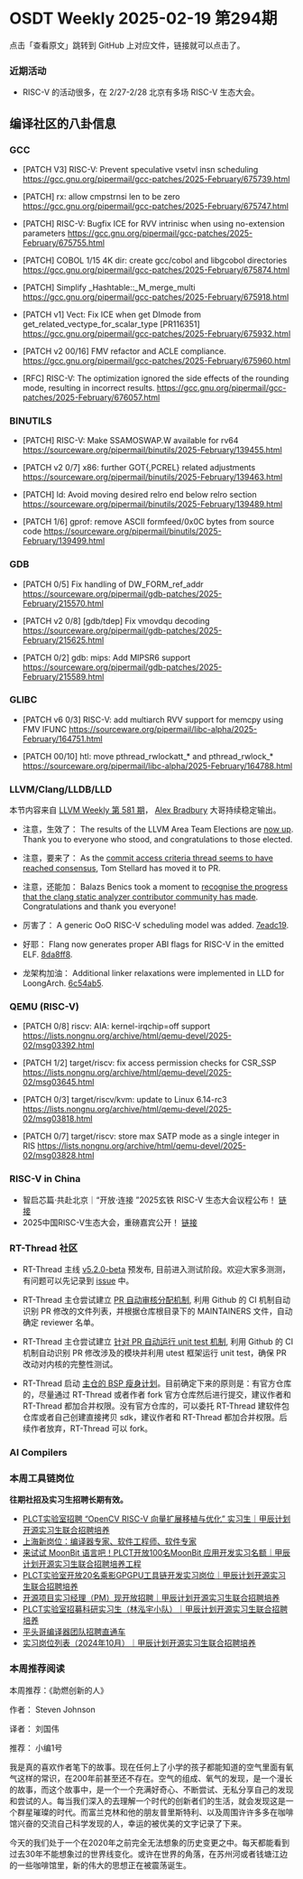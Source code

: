 # OSDT Weekly 2025-02-19 第294期

点击「查看原文」跳转到 GitHub 上对应文件，链接就可以点击了。

### 近期活动

- RISC-V 的活动很多，在 2/27-2/28 北京有多场 RISC-V 生态大会。

## 编译社区的八卦信息

### GCC

- [PATCH V3] RISC-V: Prevent speculative vsetvl insn scheduling
    https://gcc.gnu.org/pipermail/gcc-patches/2025-February/675739.html

- [PATCH] rx: allow cmpstrnsi len to be zero
    https://gcc.gnu.org/pipermail/gcc-patches/2025-February/675747.html

- [PATCH] RISC-V: Bugfix ICE for RVV intrinisc when using no-extension parameters
    https://gcc.gnu.org/pipermail/gcc-patches/2025-February/675755.html

- [PATCH] COBOL 1/15 4K dir: create gcc/cobol and libgcobol directories
    https://gcc.gnu.org/pipermail/gcc-patches/2025-February/675874.html

- [PATCH] Simplify _Hashtable::_M_merge_multi
    https://gcc.gnu.org/pipermail/gcc-patches/2025-February/675918.html

- [PATCH v1] Vect: Fix ICE when get DImode from get_related_vectype_for_scalar_type [PR116351]
    https://gcc.gnu.org/pipermail/gcc-patches/2025-February/675932.html

- [PATCH v2 00/16] FMV refactor and ACLE compliance.
    https://gcc.gnu.org/pipermail/gcc-patches/2025-February/675960.html

- [RFC] RISC-V: The optimization ignored the side effects of the rounding mode, resulting in incorrect results.
    https://gcc.gnu.org/pipermail/gcc-patches/2025-February/676057.html

### BINUTILS

- [PATCH] RISC-V: Make SSAMOSWAP.W available for rv64
    https://sourceware.org/pipermail/binutils/2025-February/139455.html

- [PATCH v2 0/7] x86: further GOT{,PCREL} related adjustments
    https://sourceware.org/pipermail/binutils/2025-February/139463.html

- [PATCH] ld: Avoid moving desired relro end below relro section
    https://sourceware.org/pipermail/binutils/2025-February/139489.html

- [PATCH 1/6] gprof: remove ASCII formfeed/0x0C bytes from source code
    https://sourceware.org/pipermail/binutils/2025-February/139499.html

### GDB

- [PATCH 0/5] Fix handling of DW_FORM_ref_addr
    https://sourceware.org/pipermail/gdb-patches/2025-February/215570.html

- [PATCH v2 0/8] [gdb/tdep] Fix vmovdqu decoding
    https://sourceware.org/pipermail/gdb-patches/2025-February/215625.html

- [PATCH 0/2] gdb: mips: Add MIPSR6 support
    https://sourceware.org/pipermail/gdb-patches/2025-February/215589.html

### GLIBC

- [PATCH v6 0/3] RISC-V: add multiarch RVV support for memcpy using FMV IFUNC
    https://sourceware.org/pipermail/libc-alpha/2025-February/164751.html

- [PATCH 00/10] htl: move pthread_rwlockatt_* and pthread_rwlock_*
    https://sourceware.org/pipermail/libc-alpha/2025-February/164788.html

### LLVM/Clang/LLDB/LLD

本节内容来自 [LLVM Weekly 第 581 期](http://llvmweekly.org/issue/581)，
[Alex Bradbury](https://www.linkedin.com/in/alex-bradbury/) 大哥持续稳定输出。

* 注意，生效了： The results of the LLVM Area Team Elections are [now
  up](https://discourse.llvm.org/t/llvm-area-team-election-results/84601).
  Thank you to everyone who stood, and congratulations to those elected.

* 注意，要来了： As the [commit access criteria thread seems to have reached
  consensus](https://discourse.llvm.org/t/rfc-commit-access-criteria/84073/86),
  Tom Stellard has moved it to PR.

* 注意，还能加： Balazs Benics took a moment to [recognise the progress that the clang static
  analyzer contributor community has
  made](https://discourse.llvm.org/t/off-topic-kudos/84617). Congratulations
  and thank you everyone!

* 厉害了： A generic OoO RISC-V scheduling model was added.
  [7eadc19](https://github.com/llvm/llvm-project/commit/7eadc1960d19).

* 好耶： Flang now generates proper ABI flags for RISC-V in the emitted ELF.
  [8da8ff8](https://github.com/llvm/llvm-project/commit/8da8ff8768bc).

* 龙架构加油： Additional linker relaxations were implemented in LLD for LoongArch.
  [6c54ab5](https://github.com/llvm/llvm-project/commit/6c54ab548fa6).

### QEMU (RISC-V)

- [PATCH 0/8] riscv: AIA: kernel-irqchip=off support
    https://lists.nongnu.org/archive/html/qemu-devel/2025-02/msg03392.html

- [PATCH 1/2] target/riscv: fix access permission checks for CSR_SSP
    https://lists.nongnu.org/archive/html/qemu-devel/2025-02/msg03645.html

- [PATCH 0/3] target/riscv/kvm: update to Linux 6.14-rc3
    https://lists.nongnu.org/archive/html/qemu-devel/2025-02/msg03818.html

- [PATCH 0/7] target/riscv: store max SATP mode as a single integer in RIS
    https://lists.nongnu.org/archive/html/qemu-devel/2025-02/msg03828.html

### RISC-V in China

- 智启芯篇·共赴北京｜“开放·连接 ”2025玄铁 RISC-V 生态大会议程公布！ [链接](https://mp.weixin.qq.com/s/yNDWnIJf5ludtuP_LTDEzA)
- 2025中国RISC-V生态大会，重磅嘉宾公开！ [链接](https://mp.weixin.qq.com/s/vkHu2BWFFghCj-bQjj0Qow)

### RT-Thread 社区

- RT-Thread 主线 [v5.2.0-beta][rtt-1] 预发布, 目前进入测试阶段。欢迎大家多测测，有问题可以先记录到 [issue][rtt-2] 中。

- RT-Thread 主仓尝试建立 [PR 自动审核分配机制][rtt-9913], 利用 Github 的 CI 机制自动识别 PR 修改的文件列表，并根据仓库根目录下的 MAINTAINERS 文件，自动确定 reviewer 名单。

- RT-Thread 主仓尝试建立 [针对 PR 自动运行 unit test 机制][rtt-9933], 利用 Github 的 CI 机制自动识别 PR 修改涉及的模块并利用 utest 框架运行 unit test，确保 PR 改动对内核的完整性测试。

- RT-Thread 启动 [主仓的 BSP 瘦身计划][rtt-9960]。目前确定下来的原则是：有官方仓库的，尽量通过 RT-Thread 或者作者 fork 官方仓库然后进行提交，建议作者和 RT-Thread 都加合并权限。没有官方仓库的，可以委托 RT-Thread 建软件包仓库或者自己创建直接拷贝 sdk，建议作者和 RT-Thread 都加合并权限。后续作者放弃，RT-Thread 可以 fork。

[rtt-1]:https://github.com/RT-Thread/rt-thread/tree/v5.2.0-beta
[rtt-2]:https://docs.qq.com/sheet/DVGFtUHdqbGNmeEFI?tab=BB08J2&nlc=1
[rtt-9913]:https://github.com/RT-Thread/rt-thread/pull/9913
[rtt-9933]:https://github.com/RT-Thread/rt-thread/pull/9933
[rtt-9960]:https://github.com/RT-Thread/rt-thread/issues/9960

### AI Compilers

### 本周工具链岗位

**往期社招及实习生招聘长期有效。**

- [PLCT实验室招聘 “OpenCV RISC-V 向量扩展移植与优化” 实习生｜甲辰计划开源实习生联合招聘培养](https://mp.weixin.qq.com/s/NSFIlymcfe_gJBmJXK0Zng)
- [上海新岗位：编译器专家、软件工程师、软件专家](https://mp.weixin.qq.com/s/pX2R3znrPCxdsOLVg9YVXA)
- [来试试 MoonBit 语言吧！PLCT开放100名MoonBit 应用开发实习名额｜甲辰计划开源实习生联合招聘培养工程](https://mp.weixin.qq.com/s/VUwXNvYzharpK6Aou4hssw)
- [PLCT实验室开放20名乘影GPGPU工具链开发实习岗位｜甲辰计划开源实习生联合招聘培养](https://mp.weixin.qq.com/s/DalDbZYiP2IFALvB2Wwb6w)
- [开源项目实习经理（PM）现开放招聘｜甲辰计划开源实习生联合招聘培养](https://mp.weixin.qq.com/s/9uIxvaMOVjsbcGjHbidvgg)
- [PLCT实验室招募科研实习生（林泓宇小队）｜甲辰计划开源实习生联合招聘培养](https://mp.weixin.qq.com/s/8XtWlfBF9RxUoUCHskQpPw)
- [平头哥编译器团队招聘直通车](https://mp.weixin.qq.com/s/fRFWolihmi05hTuBvI8u2g)
- [实习岗位列表（2024年10月）｜甲辰计划开源实习生联合招聘培养](https://mp.weixin.qq.com/s/UCcsvhw6Kxw3EQOd0JVlUg)

### 本周推荐阅读

本周推荐：《助燃创新的人》

作者： Steven Johnson

译者： 刘国伟

推荐： 小编1号

我是真的喜欢作者笔下的故事。现在任何上了小学的孩子都能知道的空气里面有氧气这样的常识，在200年前甚至还不存在。空气的组成、氧气的发现，是一个漫长的故事，而这个故事中，是一个一个充满好奇心、不断尝试、无私分享自己的发现和尝试的人。每当我们深入的去理解一个时代的创新者们的生活，就会发现这是一个群星璀璨的时代。而富兰克林和他的朋友普里斯特利、以及周围许许多多在咖啡馆兴奋的交流自己科学发现的人，幸运的被优美的文字记录了下来。

今天的我们处于一个在2020年之前完全无法想象的历史变更之中。每天都能看到过去30年不能想象过的世界线变化。或许在世界的角落，在苏州河或者钱塘江边的一些咖啡馆里，新的伟大的思想正在被震荡诞生。

